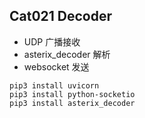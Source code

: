 ## Cat021 Decoder

- UDP 广播接收
- asterix_decoder 解析
- websocket 发送

``` shell
pip3 install uvicorn
pip3 install python-socketio
pip3 install asterix_decoder
```